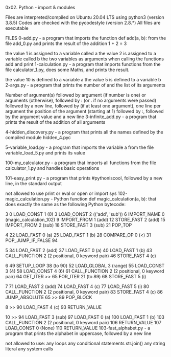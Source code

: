 0x02. Python - import & modules

Files are interpreted/compiled on Ubuntu 20.04 LTS using python3 (version 3.8.5)
Codes are checked with the pycodestyle (version 2.8.*)
All files are executable

FILES
0-add.py - a program that imports the function def add(a, b): from the file add_0.py and prints the result of the addition 1 + 2 = 3

the value 1 is assigned to a variable called a
the value 2 is assigned to a variable called b
the two variables as arguments when calling the functions add and print
1-calculation.py - a program that imports functions from the file calculator_1.py, does some Maths, and prints the result.

the value 10 is defined to a variable a
the value 5 is defined to a variable b
2-args.py - a program that prints the number of and the list of its arguments

Number of argument(s) followed by argument (if number is one) or arguments (otherwise), followed by
: (or . if no arguments were passed) followed by
a new line, followed by (if at least one argument),
one line per argument
the position of the argument (starting at 1) followed by :, followed by the argument value and a new line
3-infinite_add.py - a program that prints the result of the addition of all arguments

4-hidden_discovery.py - a program that prints all the names defined by the compiled module hidden_4.pyc

5-variable_load.py - a program that imports the variable a from the file variable_load_5.py and prints its value

100-my_calculator.py - a program that imports all functions from the file calculator_1.py and handles basic operations

101-easy_print.py - a program that prints #pythoniscool, followed by a new line, in the standard output

not allowed to use print or eval or open or import sys
102-magic_calculation.py - Python function def magic_calculation(a, b): that does exactly the same as the following Python bytecode:

 3           0 LOAD_CONST               1 (0)
              3 LOAD_CONST               2 (('add', 'sub'))
              6 IMPORT_NAME              0 (magic_calculation_102)
              9 IMPORT_FROM              1 (add)
             12 STORE_FAST               2 (add)
             15 IMPORT_FROM              2 (sub)
             18 STORE_FAST               3 (sub)
             21 POP_TOP

  4          22 LOAD_FAST                0 (a)
             25 LOAD_FAST                1 (b)
             28 COMPARE_OP               0 (<)
             31 POP_JUMP_IF_FALSE       94

  5          34 LOAD_FAST                2 (add)
             37 LOAD_FAST                0 (a)
             40 LOAD_FAST                1 (b)
             43 CALL_FUNCTION            2 (2 positional, 0 keyword pair)
             46 STORE_FAST               4 (c)

  6          49 SETUP_LOOP              38 (to 90)
             52 LOAD_GLOBAL              3 (range)
             55 LOAD_CONST               3 (4)
             58 LOAD_CONST               4 (6)
             61 CALL_FUNCTION            2 (2 positional, 0 keyword pair)
             64 GET_ITER
        >>   65 FOR_ITER                21 (to 89)
             68 STORE_FAST               5 (i)

  7          71 LOAD_FAST                2 (add)
             74 LOAD_FAST                4 (c)
             77 LOAD_FAST                5 (i)
             80 CALL_FUNCTION            2 (2 positional, 0 keyword pair)
             83 STORE_FAST               4 (c)
             86 JUMP_ABSOLUTE           65
        >>   89 POP_BLOCK

  8     >>   90 LOAD_FAST                4 (c)
             93 RETURN_VALUE

 10     >>   94 LOAD_FAST                3 (sub)
             97 LOAD_FAST                0 (a)
            100 LOAD_FAST                1 (b)
            103 CALL_FUNCTION            2 (2 positional, 0 keyword pair)
            106 RETURN_VALUE
            107 LOAD_CONST               0 (None)
            110 RETURN_VALUE
103-fast_alphabet.py - a program that prints the alphabet in uppercase, followed by a new line

not allowed to use:
any loops
any conditional statements
str.join()
any string literal
any system calls
